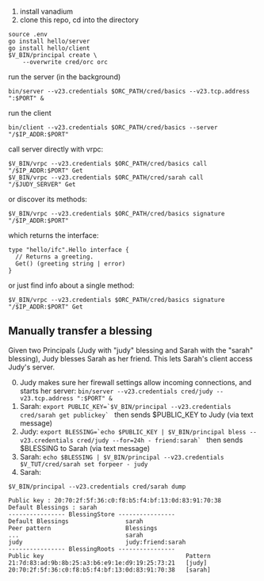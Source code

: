 

1. install vanadium
2. clone this repo, cd into the directory

```
source .env
go install hello/server
go install hello/client
$V_BIN/principal create \
    --overwrite cred/orc orc
```

run the server (in the background)
```
bin/server --v23.credentials $ORC_PATH/cred/basics --v23.tcp.address ":$PORT" &

```

run the client
```
bin/client --v23.credentials $ORC_PATH/cred/basics --server "/$IP_ADDR:$PORT"
```

call server directly with vrpc:
```
$V_BIN/vrpc --v23.credentials $ORC_PATH/cred/basics call "/$IP_ADDR:$PORT" Get
$V_BIN/vrpc --v23.credentials $ORC_PATH/cred/sarah call "/$JUDY_SERVER" Get
```

or discover its methods:
```
$V_BIN/vrpc --v23.credentials $ORC_PATH/cred/basics signature "/$IP_ADDR:$PORT"
```
which returns the interface:
```
type "hello/ifc".Hello interface {
  // Returns a greeting.
  Get() (greeting string | error)
}
```

or just find info about a single method:
```
$V_BIN/vrpc --v23.credentials $ORC_PATH/cred/basics signature "/$IP_ADDR:$PORT" Get
```


## Manually transfer a blessing

Given two Principals (Judy with "judy" blessing and Sarah with the "sarah" blessing), Judy blesses Sarah as her friend. This lets Sarah's client access Judy's server.

0. Judy makes sure her firewall settings allow incoming connections, and starts her server: ```bin/server --v23.credentials cred/judy --v23.tcp.address ":$PORT" &```
1. Sarah: ```export PUBLIC_KEY=`$V_BIN/principal --v23.credentials cred/sarah get publickey` ```
   then sends $PUBLIC_KEY to Judy (via text message)
2. Judy: ```export BLESSING=`echo $PUBLIC_KEY | $V_BIN/principal bless --v23.credentials cred/judy --for=24h - friend:sarah` ```
   then sends $BLESSING to Sarah (via text message)
3. Sarah: ```echo $BLESSING | $V_BIN/principal --v23.credentials $V_TUT/cred/sarah set forpeer - judy```
4. Sarah:

```
$V_BIN/principal --v23.credentials cred/sarah dump

Public key : 20:70:2f:5f:36:c0:f8:b5:f4:bf:13:0d:83:91:70:38
Default Blessings : sarah
---------------- BlessingStore ----------------
Default Blessings                sarah
Peer pattern                     Blessings
...                              sarah
judy                             judy:friend:sarah
---------------- BlessingRoots ----------------
Public key                                        Pattern
21:7d:83:ad:9b:8b:25:a3:b6:e9:1e:d9:19:25:73:21   [judy]
20:70:2f:5f:36:c0:f8:b5:f4:bf:13:0d:83:91:70:38   [sarah]

```
